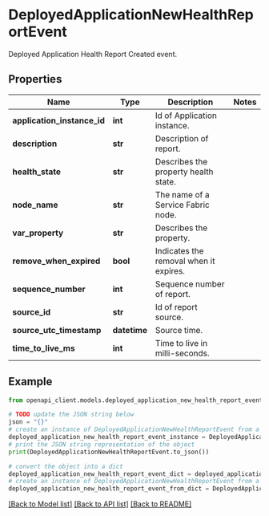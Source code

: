 # DeployedApplicationNewHealthReportEvent

Deployed Application Health Report Created event.

## Properties

Name | Type | Description | Notes
------------ | ------------- | ------------- | -------------
**application_instance_id** | **int** | Id of Application instance. | 
**description** | **str** | Description of report. | 
**health_state** | **str** | Describes the property health state. | 
**node_name** | **str** | The name of a Service Fabric node. | 
**var_property** | **str** | Describes the property. | 
**remove_when_expired** | **bool** | Indicates the removal when it expires. | 
**sequence_number** | **int** | Sequence number of report. | 
**source_id** | **str** | Id of report source. | 
**source_utc_timestamp** | **datetime** | Source time. | 
**time_to_live_ms** | **int** | Time to live in milli-seconds. | 

## Example

```python
from openapi_client.models.deployed_application_new_health_report_event import DeployedApplicationNewHealthReportEvent

# TODO update the JSON string below
json = "{}"
# create an instance of DeployedApplicationNewHealthReportEvent from a JSON string
deployed_application_new_health_report_event_instance = DeployedApplicationNewHealthReportEvent.from_json(json)
# print the JSON string representation of the object
print(DeployedApplicationNewHealthReportEvent.to_json())

# convert the object into a dict
deployed_application_new_health_report_event_dict = deployed_application_new_health_report_event_instance.to_dict()
# create an instance of DeployedApplicationNewHealthReportEvent from a dict
deployed_application_new_health_report_event_from_dict = DeployedApplicationNewHealthReportEvent.from_dict(deployed_application_new_health_report_event_dict)
```
[[Back to Model list]](../README.md#documentation-for-models) [[Back to API list]](../README.md#documentation-for-api-endpoints) [[Back to README]](../README.md)


